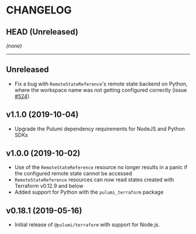 CHANGELOG
=========

## HEAD (Unreleased)
_(none)_

---

## Unreleased
* Fix a bug with `RemoteStateReference`'s remote state backend on Python, where the workspace name was not
  getting configured correctly (issue [#524](https://github.com/pulumi/pulumi-terraform/issues/524)).

## v1.1.0 (2019-10-04)
* Upgrade the Pulumi dependency requirements for NodeJS and Python SDKs

## v1.0.0 (2019-10-02)
* Use of the `RemoteStateReference` resource no longer results in a panic if the configured remote state cannot be accessed
* `RemoteStateReference` resources can now read states created with Terraform v0.12.9 and below
* Added support for Python with the `pulumi_terraform` package

## v0.18.1 (2019-05-16)
* Initial release of `@pulumi/terraform` with support for Node.js.
